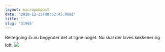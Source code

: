 ```yaml
---
layout: micropubpost
date: '2018-12-25T08:52:45.988Z'
title: ''
slug: '31965'
---
```

Belægning 👍 nu begynder det at ligne noget. Nu skal der laves køkkener og loft. ![](http://mathiasaggerbo.dk/assets/72E4371A-D771-4AE1-9AA2-C85828685116.jpeg)
